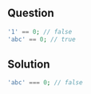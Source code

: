 ## Question

```php
'1' == 0; // false
'abc' == 0; // true
```

## Solution

```php
'abc' === 0; // false
```
